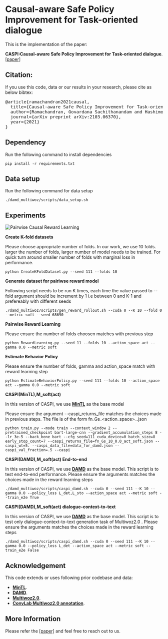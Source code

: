 # Causal-aware Safe Policy Improvement for Task-oriented dialogue

This is the implementation of the paper:

**CASPI:Causal-aware Safe Policy Improvement for Task-oriented dialogue**. [[paper]](https://arxiv.org/abs/2103.06370)

## Citation:
If you use this code, data or our results in your research, please cite as below bibtex:
<pre>
@article{ramachandran2021causal,
  title={Causal-aware Safe Policy Improvement for Task-oriented dialogue},
  author={Ramachandran, Govardana Sachithanandam and Hashimoto, Kazuma and Xiong, Caiming},
  journal={arXiv preprint arXiv:2103.06370},
  year={2021}
}
</pre>


## Dependency
Run the following command to install dependencies
```console
pip install -r requirements.txt
```
## Data setup
Run the following command for data setup
```console
./damd_multiwoz/scripts/data_setup.sh
```

## Experiments
![Pairwise Causal Reward Learning](figures/pairwise_causal_reward_learning.png)

**Create K-fold datasets**

Please choose appropriate number of folds. In our work, we use 10 folds. larger the number of folds, larger number of model needs to be trained. For quick turn around smaller number of folds with marginal loss in performance.
```console
python CreateKFoldDataset.py --seed 111 --folds 10
```
**Generate dataset for pairiwse reward model**

Following script needs to be run K times, each time the value passed to --fold argument should be increment by 1 i.e between 0 and K-1 and prefereably with different seeds
```console
./damd_multiwoz/scripts/gen_reward_rollout.sh --cuda 0 --K 10 --fold 0 --metric soft --seed 68690
```

**Pairwise Reward Learning**

Please ensure the number of folds choosen matches with previous step 
```console
python RewardLearning.py --seed 11 --folds 10 --action_space act --gamma 0.0 --metric soft
```

**Estimate Behavior Policy**

Please ensure the number of folds, gamma and action_space match with reward learning step 
```console
python EstimateBehaviorPolicy.py --seed 111 --folds 10 --action_space act --gamma 0.0 --metric soft
```
**CASPI(MinTL),M_soft(act)**

In this version of CASPI, we use [**MinTL**](https://github.com/zlinao/MinTL) as the base model

Please ensure the argument --caspi_returns_file matches the choices made in previous steps. The file is of the form fn_Gs_<folds>_<gamma>_<action_space>_<metric>.json

```console
python train.py --mode train --context_window 2 --pretrained_checkpoint bart-large-cnn --gradient_accumulation_steps 8 --lr 3e-5 --back_bone bart --cfg seed=111 cuda_device=0 batch_size=8 early_stop_count=7 --caspi_returns_file=fn_Gs_10_0.0_act_soft.json --caspi_wt=5. --caspi_data_file=data_for_damd.json --caspi_val_fraction=.5 --caspi 
```
**CASPI(DAMD),M_soft(act) End-to-end**


In this version of CASPI, we use [**DAMD**](https://gitlab.com/ucdavisnlp/damd-multiwoz) as the base model. This script is to test end-to-end performance. Please ensure the arguments matches the choices made in the reward learning steps
    
```console
./damd_multiwoz/scripts/caspi_damd.sh --cuda 0 --seed 111 --K 10 --gamma 0.0 --policy_loss L_det,L_sto --action_space act --metric soft --train_e2e True
```
    
**CASPI(DAMD),M_soft(act) dialogue-context-to-text**
    
In this version of CASPI, we use [**DAMD**](https://gitlab.com/ucdavisnlp/damd-multiwoz) as the base model. This script is to test only dialogue-context-to-text generation task of Multiwoz2.0 . Please ensure the arguments matches the choices made in the reward learning steps
    
```console
./damd_multiwoz/scripts/caspi_damd.sh --cuda 0 --seed 111 --K 10 --gamma 0.0 --policy_loss L_det --action_space act --metric soft --train_e2e False
```
## Acknowledgement
This code extends or uses following prior codebase and data:
* [**MinTL**](https://github.com/zlinao/MinTL).
* [**DAMD**](https://gitlab.com/ucdavisnlp/damd-multiwoz).
* [**Multiwoz2.0**](https://github.com/budzianowski/multiwoz).
* [**ConvLab Multiwoz2.0 annotation**](https://github.com/ConvLab/ConvLab/tree/master/data/multiwoz/annotation).

## More Information
Please refer the [[paper]](https://arxiv.org/abs/2103.06370) and feel free to reach out to us.

